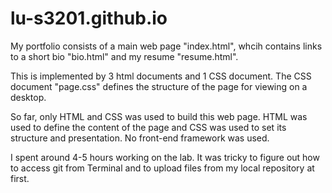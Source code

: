 # lu-s3201.github.io

My portfolio consists of a main web page "index.html", whcih contains links to a short bio "bio.html" and my resume "resume.html".

This is implemented by 3 html documents and 1 CSS document. The CSS document "page.css" defines the structure of the page for viewing on a desktop.

So far, only HTML and CSS was used to build this web page. HTML was used to define the content of the page and CSS was used to set its structure and presentation. No front-end framework was used.

I spent around 4-5 hours working on the lab. It was tricky to figure out how to access git from Terminal and to upload files from my local repository at first.
